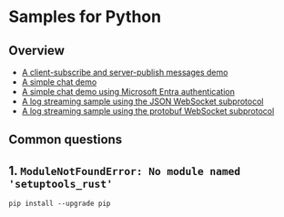 # Samples for Python

## Overview
* [A client-subscribe and server-publish messages demo](./pubsub)
* [A simple chat demo](./chatapp)
* [A simple chat demo using Microsoft Entra authentication](./chatapp-microsoft-entra-id)
* [A log streaming sample using the JSON WebSocket subprotocol](./logstream)
* [A log streaming sample using the protobuf WebSocket subprotocol](./logstream-protobuf)

## Common questions

## 1. `ModuleNotFoundError: No module named 'setuptools_rust'`

```
pip install --upgrade pip
```